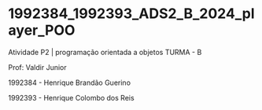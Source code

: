 # 1992384_1992393_ADS2_B_2024_player_POO
Atividade P2 | programação orientada a objetos
TURMA - B

Prof: Valdir Junior

1992384 - Henrique Brandão Guerino

1992393 - Henrique Colombo dos Reis
